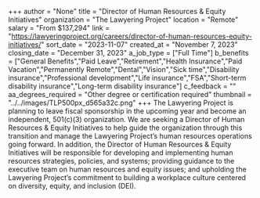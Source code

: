 +++
author = "None"
title = "Director of Human Resources & Equity Initiatives"
organization = "The Lawyering Project"
location = "Remote"
salary = "From $137,294"
link = "https://lawyeringproject.org/careers/director-of-human-resources-equity-initiatives/"
sort_date = "2023-11-07"
created_at = "November 7, 2023"
closing_date = "December 31, 2023"
a_job_type = ["Full Time"]
b_benefits = ["General Benefits","Paid Leave","Retirement","Health Insurance","Paid Vacation","Permanently Remote","Dental","Vision","Sick time","Disability insurance","Professional development","Life insurance","FSA","Short-term disability insurance","Long-term disability insurance"]
c_feedback = ""
aa_degrees_required = "Other degree or certification required"
thumbnail = "../../images/TLP500px_d565a32c.png"
+++
The Lawyering Project is planning to leave fiscal sponsorship in the upcoming year and become an independent, 501(c)(3) organization.  We are seeking a Director of Human Resources & Equity Initiatives to help guide the organization through this transition and manage the Lawyering Project’s human resources operations going forward. In addition, the Director of Human Resources & Equity Initiatives will be responsible for developing and implementing human resources strategies, policies, and systems; providing guidance to the executive team on human resources and equity issues; and upholding the Lawyering Project’s commitment to building a workplace culture centered on diversity, equity, and inclusion (DEI).   